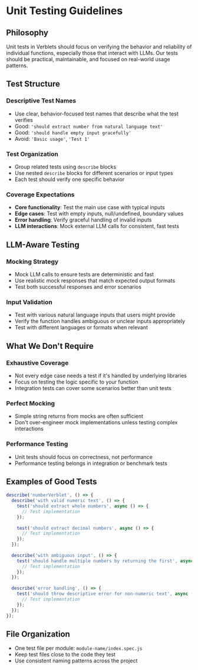 # Unit Testing Guidelines

## Philosophy

Unit tests in Verblets should focus on verifying the behavior and reliability of individual functions, especially those that interact with LLMs. Our tests should be practical, maintainable, and focused on real-world usage patterns.

## Test Structure

### Descriptive Test Names
- Use clear, behavior-focused test names that describe what the test verifies
- Good: `'should extract number from natural language text'`
- Good: `'should handle empty input gracefully'`
- Avoid: `'Basic usage'`, `'Test 1'`

### Test Organization
- Group related tests using `describe` blocks
- Use nested `describe` blocks for different scenarios or input types
- Each test should verify one specific behavior

### Coverage Expectations
- **Core functionality**: Test the main use case with typical inputs
- **Edge cases**: Test with empty inputs, null/undefined, boundary values
- **Error handling**: Verify graceful handling of invalid inputs
- **LLM interactions**: Mock external LLM calls for consistent, fast tests

## LLM-Aware Testing

### Mocking Strategy
- Mock LLM calls to ensure tests are deterministic and fast
- Use realistic mock responses that match expected output formats
- Test both successful responses and error scenarios

### Input Validation
- Test with various natural language inputs that users might provide
- Verify the function handles ambiguous or unclear inputs appropriately
- Test with different languages or formats when relevant

## What We Don't Require

### Exhaustive Coverage
- Not every edge case needs a test if it's handled by underlying libraries
- Focus on testing the logic specific to your function
- Integration tests can cover some scenarios better than unit tests

### Perfect Mocking
- Simple string returns from mocks are often sufficient
- Don't over-engineer mock implementations unless testing complex interactions

### Performance Testing
- Unit tests should focus on correctness, not performance
- Performance testing belongs in integration or benchmark tests

## Examples of Good Tests

```javascript
describe('numberVerblet', () => {
  describe('with valid numeric text', () => {
    test('should extract whole numbers', async () => {
      // Test implementation
    });
    
    test('should extract decimal numbers', async () => {
      // Test implementation
    });
  });
  
  describe('with ambiguous input', () => {
    test('should handle multiple numbers by returning the first', async () => {
      // Test implementation
    });
  });
  
  describe('error handling', () => {
    test('should throw descriptive error for non-numeric text', async () => {
      // Test implementation
    });
  });
});
```

## File Organization
- One test file per module: `module-name/index.spec.js`
- Keep test files close to the code they test
- Use consistent naming patterns across the project 
